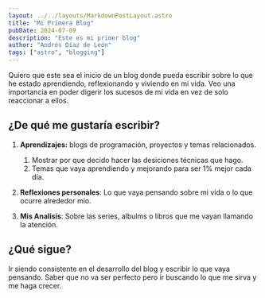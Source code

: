 ```yaml
---
layout: ../../layouts/MarkdownPostLayout.astro
title: "Mi Primera Blog"
pubDate: 2024-07-09
description: "Este es mi primer blog"
author: "Andrés Díaz de León"
tags: ["astro", "blogging"]
---
```


Quiero que este sea el inicio de un blog donde pueda escribir sobre lo que he estado aprendiendo, reflexionando y viviendo en mi vida.
Veo una importancia en poder digerir los sucesos de mi vida en vez de solo reaccionar a ellos.

## ¿De qué me gustaría escribir?

1. **Aprendizajes:** blogs de programación, proyectos y temas relacionados.

   1. Mostrar por que decido hacer las desiciones técnicas que hago.
   2. Temas que vaya aprendiendo y mejorando para ser 1% mejor cada día.

2. **Reflexiones personales**: Lo que vaya pensando sobre mi vida o lo que ocurre alrededor mio.

3. **Mis Analisis**: Sobre las series, albulms o libros que me vayan llamando la atención.

## ¿Qué sigue?

Ir siendo consistente en el desarrollo del blog y escribir lo que vaya pensando. Saber que no va ser perfecto pero ir buscando lo que me sirva y me haga crecer.
